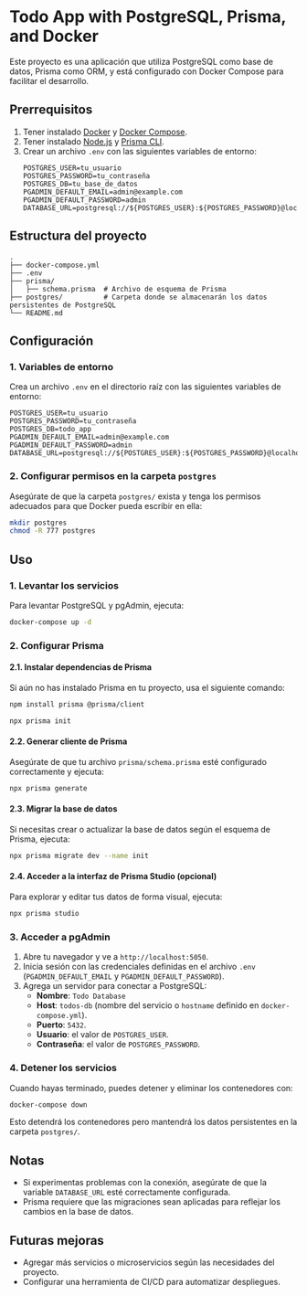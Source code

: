 # Todo App with PostgreSQL, Prisma, and Docker

Este proyecto es una aplicación que utiliza PostgreSQL como base de datos, Prisma como ORM, y está configurado con Docker Compose para facilitar el desarrollo.

## Prerrequisitos

1. Tener instalado [Docker](https://www.docker.com/) y [Docker Compose](https://docs.docker.com/compose/).
2. Tener instalado [Node.js](https://nodejs.org/) y [Prisma CLI](https://www.prisma.io/docs).
3. Crear un archivo `.env` con las siguientes variables de entorno:
   ```env
   POSTGRES_USER=tu_usuario
   POSTGRES_PASSWORD=tu_contraseña
   POSTGRES_DB=tu_base_de_datos
   PGADMIN_DEFAULT_EMAIL=admin@example.com
   PGADMIN_DEFAULT_PASSWORD=admin
   DATABASE_URL=postgresql://${POSTGRES_USER}:${POSTGRES_PASSWORD}@localhost:5432/${POSTGRES_DB}
   ```

## Estructura del proyecto

```
.
├── docker-compose.yml
├── .env
├── prisma/
│   ├── schema.prisma  # Archivo de esquema de Prisma
├── postgres/          # Carpeta donde se almacenarán los datos persistentes de PostgreSQL
└── README.md
```

## Configuración

### 1. Variables de entorno

Crea un archivo `.env` en el directorio raíz con las siguientes variables de entorno:

```env
POSTGRES_USER=tu_usuario
POSTGRES_PASSWORD=tu_contraseña
POSTGRES_DB=todo_app
PGADMIN_DEFAULT_EMAIL=admin@example.com
PGADMIN_DEFAULT_PASSWORD=admin
DATABASE_URL=postgresql://${POSTGRES_USER}:${POSTGRES_PASSWORD}@localhost:5432/${POSTGRES_DB}
```

### 2. Configurar permisos en la carpeta `postgres`

Asegúrate de que la carpeta `postgres/` exista y tenga los permisos adecuados para que Docker pueda escribir en ella:

```bash
mkdir postgres
chmod -R 777 postgres
```

## Uso

### 1. Levantar los servicios

Para levantar PostgreSQL y pgAdmin, ejecuta:

```bash
docker-compose up -d
```

### 2. Configurar Prisma

#### 2.1. Instalar dependencias de Prisma

Si aún no has instalado Prisma en tu proyecto, usa el siguiente comando:

```bash
npm install prisma @prisma/client

npx prisma init
```

#### 2.2. Generar cliente de Prisma

Asegúrate de que tu archivo `prisma/schema.prisma` esté configurado correctamente y ejecuta:

```bash
npx prisma generate
```

#### 2.3. Migrar la base de datos

Si necesitas crear o actualizar la base de datos según el esquema de Prisma, ejecuta:

```bash
npx prisma migrate dev --name init
```

#### 2.4. Acceder a la interfaz de Prisma Studio (opcional)

Para explorar y editar tus datos de forma visual, ejecuta:

```bash
npx prisma studio
```

### 3. Acceder a pgAdmin

1. Abre tu navegador y ve a `http://localhost:5050`.
2. Inicia sesión con las credenciales definidas en el archivo `.env` (`PGADMIN_DEFAULT_EMAIL` y `PGADMIN_DEFAULT_PASSWORD`).
3. Agrega un servidor para conectar a PostgreSQL:
   - **Nombre**: `Todo Database`
   - **Host**: `todos-db` (nombre del servicio o `hostname` definido en `docker-compose.yml`).
   - **Puerto**: `5432`.
   - **Usuario**: el valor de `POSTGRES_USER`.
   - **Contraseña**: el valor de `POSTGRES_PASSWORD`.

### 4. Detener los servicios

Cuando hayas terminado, puedes detener y eliminar los contenedores con:

```bash
docker-compose down
```

Esto detendrá los contenedores pero mantendrá los datos persistentes en la carpeta `postgres/`.

## Notas

- Si experimentas problemas con la conexión, asegúrate de que la variable `DATABASE_URL` esté correctamente configurada.
- Prisma requiere que las migraciones sean aplicadas para reflejar los cambios en la base de datos.

## Futuras mejoras

- Agregar más servicios o microservicios según las necesidades del proyecto.
- Configurar una herramienta de CI/CD para automatizar despliegues.
